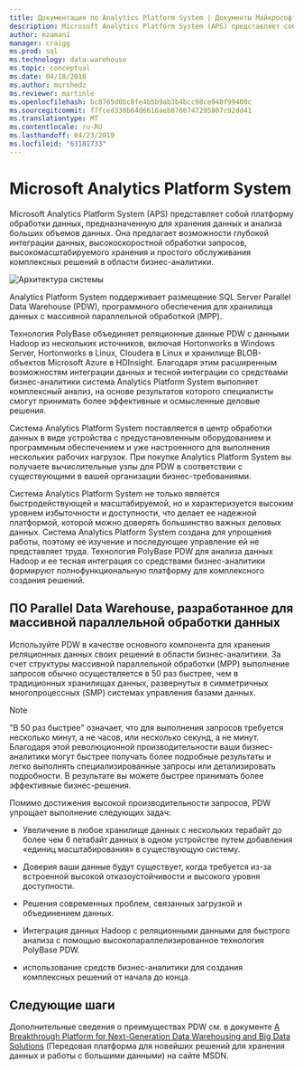 ```yaml
---
title: Документация по Analytics Platform System | Документы Майкрософт
description: Microsoft Analytics Platform System (APS) представляет собой платформу обработки данных, предназначенную для хранения данных и анализа больших объемов данных. Она предлагает возможности глубокой интеграции данных, высокоскоростной обработки запросов, высокомасштабируемого хранения и простого обслуживания комплексных решений в области бизнес-аналитики.
author: mzaman1
manager: craigg
ms.prod: sql
ms.technology: data-warehouse
ms.topic: conceptual
ms.date: 04/18/2018
ms.author: murshedz
ms.reviewer: martinle
ms.openlocfilehash: bc8765d0bc8fe4b5b9ab3b4bcc98ce940f99400c
ms.sourcegitcommit: f7fced330b64d6616aeb8766747295807c92dd41
ms.translationtype: MT
ms.contentlocale: ru-RU
ms.lasthandoff: 04/23/2019
ms.locfileid: "63181733"
---
```

# <a name="microsoft-analytics-platform-system"></a>Microsoft Analytics Platform System

Microsoft Analytics Platform System (APS) представляет собой платформу обработки данных, предназначенную для хранения данных и анализа больших объемов данных. Она предлагает возможности глубокой интеграции данных, высокоскоростной обработки запросов, высокомасштабируемого хранения и простого обслуживания комплексных решений в области бизнес-аналитики.

![Архитектура системы](media/architecture-high-level.png "архитектура системы")

Analytics Platform System поддерживает размещение SQL Server Parallel Data Warehouse (PDW), программного обеспечения для хранилища данных с массивной параллельной обработкой (MPP).

Технология PolyBase объединяет реляционные данные PDW с данными Hadoop из нескольких источников, включая Hortonworks в Windows Server, Hortonworks в Linux, Cloudera в Linux и хранилище BLOB-объектов Microsoft Azure в HDInsight. Благодаря этим расширенным возможностям интеграции данных и тесной интеграции со средствами бизнес-аналитики система Analytics Platform System выполняет комплексный анализ, на основе результатов которого специалисты смогут принимать более эффективные и осмысленные деловые решения.

Система Analytics Platform System поставляется в центр обработки данных в виде устройства с предустановленным оборудованием и программным обеспечением и уже настроенного для выполнения нескольких рабочих нагрузок. При покупке Analytics Platform System вы получаете вычислительные узлы для PDW в соответствии с существующими в вашей организации бизнес-требованиями.

Система Analytics Platform System не только является быстродействующей и масштабируемой, но и характеризуется высоким уровнем избыточности и доступности, что делает ее надежной платформой, которой можно доверять большинство важных деловых данных. Система Analytics Platform System создана для упрощения работы, поэтому ее изучение и последующее управление ей не представляет труда. Технология PolyBase PDW для анализа данных Hadoop и ее тесная интеграция со средствами бизнес-аналитики формируют полнофункциональную платформу для комплексного создания решений.

## <a name="parallel-data-warehouse-software-designed-for-massively-parallel-processing"></a>ПО Parallel Data Warehouse, разработанное для массивной параллельной обработки данных

Используйте PDW в качестве основного компонента для хранения реляционных данных своих решений в области бизнес-аналитики. За счет структуры массивной параллельной обработки (MPP) выполнение запросов обычно осуществляется в 50 раз быстрее, чем в традиционных хранилищах данных, развернутых в симметричных многопроцессных (SMP) системах управления базами данных.

> [!NOTE]
> "В 50 раз быстрее" означает, что для выполнения запросов требуется несколько минут, а не часов, или несколько секунд, а не минут. Благодаря этой революционной производительности ваши бизнес-аналитики могут быстрее получать более подробные результаты и легко выполнять специализированные запросы или детализировать подробности. В результате вы можете быстрее принимать более эффективные бизнес-решения.

Помимо достижения высокой производительности запросов, PDW упрощает выполнение следующих задач:

- Увеличение в любое хранилище данных с нескольких терабайт до более чем 6 петабайт данных в одном устройстве путем добавления «единиц масштабирования» в существующую систему.

- Доверия ваши данные будут существует, когда требуется из-за встроенной высокой отказоустойчивости и высокого уровня доступности.

- Решения современных проблем, связанных загрузкой и объединением данных.

- Интеграция данных Hadoop с реляционными данными для быстрого анализа с помощью высокопараллелизированное технология PolyBase PDW.

- использование средств бизнес-аналитики для создания комплексных решений от начала до конца.

## <a name="next-steps"></a>Следующие шаги

Дополнительные сведения о преимуществах PDW см. в документе [A Breakthrough Platform for Next-Generation Data Warehousing and Big Data Solutions](https://docs.microsoft.com/previous-versions/sql/sql-server-2012/dn520808%28v=msdn.10%29) (Передовая платформа для новейших решений для хранения данных и работы с большими данными) на сайте MSDN.
